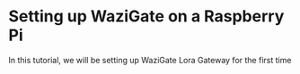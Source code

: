 # Setting up WaziGate on a Raspberry Pi

In this tutorial, we will be setting up WaziGate Lora Gateway for the first time 

